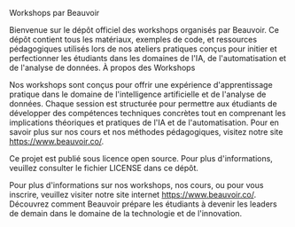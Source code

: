 Workshops par Beauvoir

Bienvenue sur le dépôt officiel des workshops organisés par Beauvoir. Ce dépôt contient tous les matériaux, exemples de code, et ressources pédagogiques utilisés lors de nos ateliers pratiques conçus pour initier et perfectionner les étudiants dans les domaines de l'IA, de l'automatisation et de l'analyse de données.
À propos des Workshops

Nos workshops sont conçus pour offrir une expérience d'apprentissage pratique dans le domaine de l'intelligence artificielle et de l'analyse de données. Chaque session est structurée pour permettre aux étudiants de développer des compétences techniques concrètes tout en comprenant les implications théoriques et pratiques de l'IA et de l'automatisation. Pour en savoir plus sur nos cours et nos méthodes pédagogiques, visitez notre site https://www.beauvoir.co/.

Ce projet est publié sous licence open source. Pour plus d'informations, veuillez consulter le fichier LICENSE dans ce dépôt.

Pour plus d'informations sur nos workshops, nos cours, ou pour vous inscrire, veuillez visiter notre site internet https://www.beauvoir.co/. Découvrez comment Beauvoir prépare les étudiants à devenir les leaders de demain dans le domaine de la technologie et de l'innovation.
